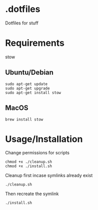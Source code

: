 # .dotfiles
Dotfiles for stuff

# Requirements
stow

## Ubuntu/Debian
```
sudo apt-get update
sudo apt-get upgrade
sudo apt-get install stow
```

## MacOS
```
brew install stow
```

# Usage/Installation
Change permissions for scripts
```
chmod +x ./cleanup.sh
chmod +x ./install.sh
```

Cleanup first incase symlinks already exist
```
./cleanup.sh
```

Then recreate the symlink
```
./install.sh
```
